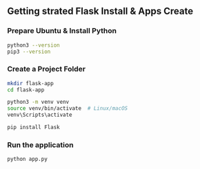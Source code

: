 ## Getting strated Flask Install & Apps Create

### Prepare Ubuntu & Install Python

```bash
python3 --version
pip3 --version
```

### Create a Project Folder

```bash
mkdir flask-app
cd flask-app
```

```bash
python3 -m venv venv
source venv/bin/activate  # Linux/macOS
venv\Scripts\activate
```

```bash
pip install Flask
```

### Run the application

```bash
python app.py
```
